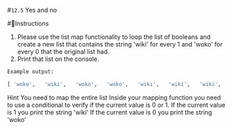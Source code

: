 #`12.5` Yes and no

#📝Instructions
1. Please use the list map functionality to loop the list of booleans and create a new list
 that contains the string 'wiki' for every 1 and 'woko' for every 0 that the original list had.
2. Print that list on the console.

```py
Example output:

[ 'woko',   'wiki',   'woko',   'woko',   'wiki',   'wiki',   'wiki',   'woko',   'woko',   'wiki',   'woko',   'wiki',   'wiki',   'woko',   'woko',   'woko',   'woko',   'woko',   'woko',   'woko',   'woko',   'wiki',   'woko',   'woko',   'woko',   'woko',   'wiki' ]
```

Hint
You need to map the entire list
Inside your mapping function you need to use a conditional to verify if the current value is 0 or 1.
If the current value is 1 you print the string 'wiki'
If the current value is 0 you print the string 'woko'